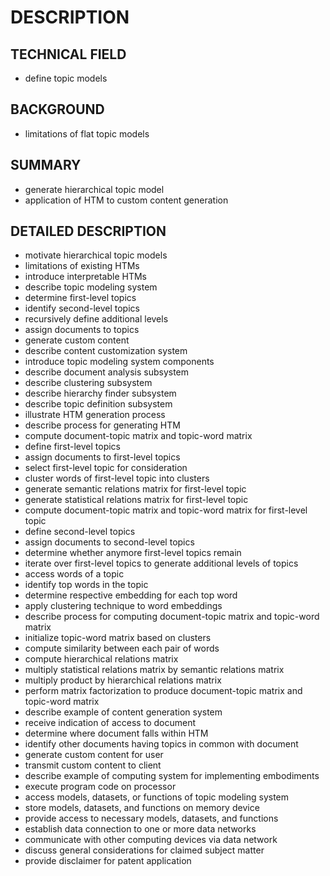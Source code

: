 # DESCRIPTION

## TECHNICAL FIELD

- define topic models

## BACKGROUND

- limitations of flat topic models

## SUMMARY

- generate hierarchical topic model
- application of HTM to custom content generation

## DETAILED DESCRIPTION

- motivate hierarchical topic models
- limitations of existing HTMs
- introduce interpretable HTMs
- describe topic modeling system
- determine first-level topics
- identify second-level topics
- recursively define additional levels
- assign documents to topics
- generate custom content
- describe content customization system
- introduce topic modeling system components
- describe document analysis subsystem
- describe clustering subsystem
- describe hierarchy finder subsystem
- describe topic definition subsystem
- illustrate HTM generation process
- describe process for generating HTM
- compute document-topic matrix and topic-word matrix
- define first-level topics
- assign documents to first-level topics
- select first-level topic for consideration
- cluster words of first-level topic into clusters
- generate semantic relations matrix for first-level topic
- generate statistical relations matrix for first-level topic
- compute document-topic matrix and topic-word matrix for first-level topic
- define second-level topics
- assign documents to second-level topics
- determine whether anymore first-level topics remain
- iterate over first-level topics to generate additional levels of topics
- access words of a topic
- identify top words in the topic
- determine respective embedding for each top word
- apply clustering technique to word embeddings
- describe process for computing document-topic matrix and topic-word matrix
- initialize topic-word matrix based on clusters
- compute similarity between each pair of words
- compute hierarchical relations matrix
- multiply statistical relations matrix by semantic relations matrix
- multiply product by hierarchical relations matrix
- perform matrix factorization to produce document-topic matrix and topic-word matrix
- describe example of content generation system
- receive indication of access to document
- determine where document falls within HTM
- identify other documents having topics in common with document
- generate custom content for user
- transmit custom content to client
- describe example of computing system for implementing embodiments
- execute program code on processor
- access models, datasets, or functions of topic modeling system
- store models, datasets, and functions on memory device
- provide access to necessary models, datasets, and functions
- establish data connection to one or more data networks
- communicate with other computing devices via data network
- discuss general considerations for claimed subject matter
- provide disclaimer for patent application

